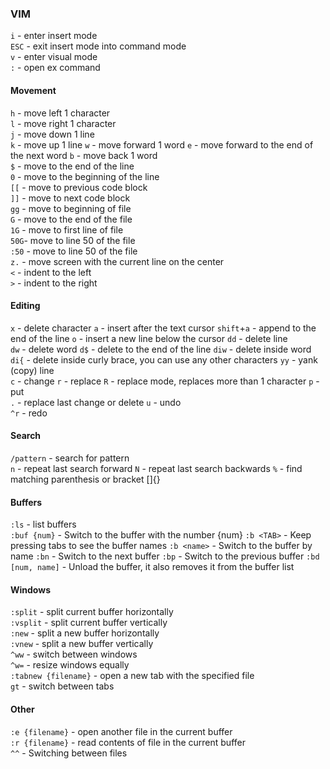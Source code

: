 ### VIM

`i` - enter insert mode  
`ESC` - exit insert mode into command mode  
`v` - enter visual mode  
`:` - open ex command  


#### Movement
`h` - move left 1 character  
`l` - move right 1 character  
`j` - move down 1 line  
`k` - move up 1 line 
`w` - move forward 1 word
`e` - move forward to the end of the next word
`b` - move back 1 word  
`$` - move to the end of the line  
`0` - move to the beginning of the line  
`[[` - move to previous code block  
`]]` - move to next code block  
`gg` - move to beginning of file  
`G` - move to the end of the file  
`1G` - move to first line of file  
`50G`- move to line 50 of the file  
`:50` - move to line 50 of the file  
`z.` - move screen with the current line on the center  
`<` - indent to the left  
`>` - indent to the right  


#### Editing
`x` - delete character
`a` - insert after the text cursor
`shift`+`a` - append to the end of the line
`o` - insert a new line below the cursor
`dd` - delete line  
`dw` - delete word
`d$` - delete to the end of the line
`diw` - delete inside word
`di{` - delete inside curly brace, you can use any other characters
`yy` - yank (copy) line  
`c` - change
`r` - replace
`R` - replace mode, replaces more than 1 character
`p` - put  
`.` - replace last change or delete
`u` - undo  
`^r` - redo 


#### Search
`/pattern` - search for pattern  
`n` - repeat last search forward
`N` - repeat last search backwards
`%` - find matching parenthesis or bracket []{}

#### Buffers
`:ls` - list buffers  
`:buf {num}` - Switch to the buffer with the number {num}
`:b <TAB>` - Keep pressing tabs to see the buffer names
`:b <name>` - Switch to the buffer by name
`:bn` - Switch to the next buffer
`:bp` - Switch to the previous buffer
`:bd [num, name]` - Unload the buffer, it also removes it from the buffer list

#### Windows
`:split` - split current buffer horizontally  
`:vsplit` - split current buffer vertically  
`:new` - split a new buffer horizontally  
`:vnew` - split a new buffer vertically  
`^ww` - switch between windows  
`^w=` - resize windows equally  
`:tabnew {filename}` - open a new tab with the specified file  
`gt` - switch between tabs  


#### Other
`:e {filename}` - open another file in the current buffer  
`:r {filename}` - read contents of file in the current buffer  
`^^` - Switching between files  
